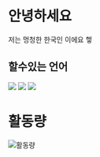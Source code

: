 # 안녕하세요
저는 멍청한 한국인 이에요 헿
## 할수있는 언어
<img src="https://img.shields.io/badge/Python-3766AB?style=flat-square&logo=Python&logoColor=white"/></a>
<img src="https://img.shields.io/badge/Javascript-8E?style=flat-square&logo=Javascript&logoColor=Yellow"/></a>
<img src="https://img.shields.io/badge/++-3766AB?style=flat-square&logo=c&logoColor=blue"/></a>




# 활동량
![활동량](https://github-readme-stats.vercel.app/api?username=5-23)
